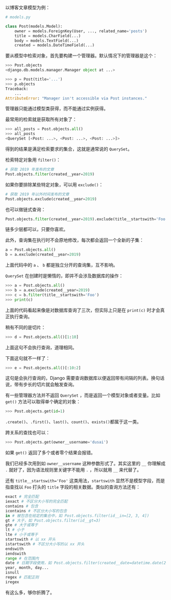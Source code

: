 以博客文章模型为例：

```python
# models.py

class Post(models.Model):
    owner = models.ForeignKey(User, ..., related_name='posts')
    title = models.CharField(...)
    body = models.TextField(...)
    created = models.DateTimeField(...)
```

要从模型中检索对象，首先要构建一个管理器。默认情况下的管理器是这个：

```python
>>> Post.objects
<django.db.models.manager.Manager object at ...>

>>> p = Post(title='...')
>>> p.objects
Traceback:
    ...
AttributeError: "Manager isn't accessible via Post instances."
```

管理器只能通过模型类获得，而不能通过实例获得。

最常用的检索就是获取所有对象了：

```python
>>> all_posts = Post.objects.all()
>>> all_posts
<QuerySet [<Post: ...>, <Post: ...>, <Post: ...>]>
```

得到的结果是满足检索要求的集合，这就是通常说的 `QuerySet`。

检索特定对象用 `filter()`：

```python
# 获取 2019 年发布的文章
Post.objects.filter(created__year=2019)
```

如果你要排除某些特定对象，可以用 `exclude()`：

```python
# 获取 2019 年以外时间发布的文章
Post.objects.exclude(created__year=2019)
```

也可以做链式查询：

```python
Post.objects.filter(created__year=2019).exclude(title__startswith='Foo')
```

链多少层都可以，只要你喜欢。

此外，查询集在执行时不会原地修改，每次都会返回一个全新的子集：

```python
a = Post.objects.all()
b = a.exclude(created__year=2019)
```

上面代码中的 `a`  、 `b` 都是独立分开的查询集，互不影响。

`QuerySet` 在创建时是懒惰的，即并不会涉及数据库的操作：

```python
>>> a = Post.objects.all()
>>> b = a.exclude(created__year=2019)
>>> c = b.filter(title__startswith='Foo')
>>> print(c)
```

上面的代码看起来像是对数据库查询了三次，但实际上只是在 `print(c)` 时才会真正执行查询。

稍有不同的是切片：

```python
>>> d = Post.objects.all()[1:10]
```

上面这句不会执行查询，道理相同。

下面这句就不一样了：

```python
>>> e = Post.objects.all()[:10:2]
```

这句是会执行查询的，Django 需要查询数据库以便返回带有间隔的列表。换句话说，带有步长的切片就会触发查询。

有一些管理器方法并不返回 `QuerySet` ，而是返回一个模型对象或者变量。比如 `get()` 方法可以取得单个确定的对象：

```python
>>> Post.objects.get(id=1)
```

`.create()`、`.first()`、`last()`、`count()`、`exists()`都属于这一类。

跨关系的查找也可以：

```python
>>> Post.objects.get(owner__username='dusai')
```

如果 `get()` 返回了多个或者零个结果会报错。

我们已经多次用到如 `owner__username` 这种参数形式了。其实这里的 `__` 你理解成 `.` 就好了，因为语法规则里关键字不能用 `.` ，所以就用 `__` 来代替了。

还有 `title__startswith='Foo'` 这类用法，`startswith` 显然不是模型字段，而是指查找以 `Foo` 打头的 `title` 字段的相关数据。类似的查询方法还有：

```python
exact # 完全匹配
iexact # 不区分大小写的完全匹配
contains # 包含
icontains # 不区分大小写的包含
in # 被包含在给定的集合中，如 Post.objects.filter(id__in=[2, 3, 4])
gt # 大于，如 Post.objects.filter(id__gt=3)
gte # 大于或等于
lt # 小于
lte # 小于或等于
startswith # 以 xx 开头
istartswith # 不区分大小写的以 xx 开头
endswith
iendswith
range # 在范围内
date # 日期字段使用，如 Post.objects.filter(created__date=datetime.date(2020, 1, 1))
year, month, day...
isnull
regex # 匹配正则
iregex
```

有这么多，够你折腾了。